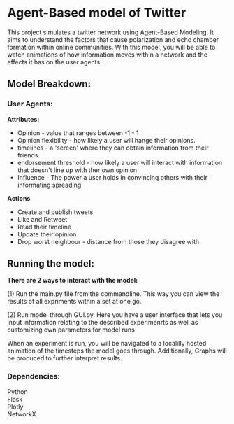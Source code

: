 # Agent-Based model of Twitter


This project simulates a twitter network using Agent-Based Modeling. It aims to understand the factors that cause polarization and echo chamber formation within online communities. With this model, you will be able to watch animations of how information moves within a network and the effects it has on the user agents.

## Model Breakdown:
### User Agents:
**Attributes:**
* Opinion - value that ranges between -1 - 1
* Opinion flexibility - how likely a user will hange their opinions.
* timelines - a 'screen' where they can obtain information from their friends.
* endorsement threshold - how likely a user will interact with information that doesn't line up with ther own opinion
* Influence - The power a user holds in convincing others with their informating spreading

**Actions**
* Create and publish tweets
* Like and Retweet
* Read their timeline
* Update their opinion
* Drop worst neighbour - distance from those they disagree with


## Running the model:
**There are 2 ways to interact with the model:**

(1) Run the main.py file from the commandline. This way you can view the results of all expriments within a set at one go.

(2) Run model through GUI.py. Here you have a user interface that lets you input information relating to the described experimenrts as well as customizing own parameters for model runs

When an experiment is run, you will be navigated to a localilly hosted animation of the timesteps the model goes through. Additionally, Graphs will be produced to further interpret results.

### Dependencies:
Python\
Flask\
Plotly\
NetworkX
